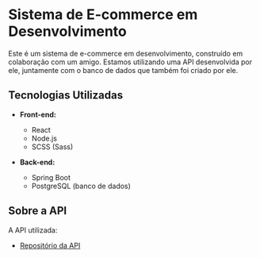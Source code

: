 # Sistema de E-commerce em Desenvolvimento

Este é um sistema de e-commerce em desenvolvimento, construído em colaboração com um amigo. Estamos utilizando uma API desenvolvida por ele, juntamente com o banco de dados que também foi criado por ele.

## Tecnologias Utilizadas

- **Front-end:**
  - React
  - Node.js
  - SCSS (Sass)

- **Back-end:**
  - Spring Boot
  - PostgreSQL (banco de dados)

## Sobre a API

A API utilizada:

- [Repositório da API](https://github.com/Domiuau/testeapiuaustora)
